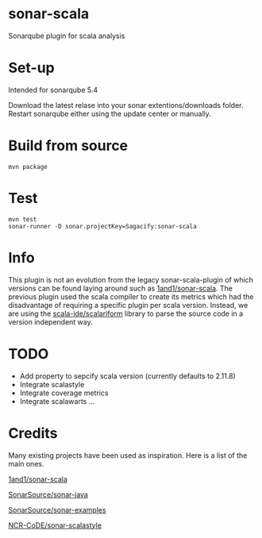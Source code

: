 # sonar-scala
Sonarqube plugin for scala analysis

# Set-up
Intended for sonarqube 5.4

Download the latest relase into your sonar extentions/downloads folder.
Restart sonarqube either using the update center or manually.

# Build from source
```mvn package```

# Test
```
mvn test
sonar-runner -D sonar.projectKey=Sagacify:sonar-scala
```

# Info
This plugin is not an evolution from the legacy sonar-scala-plugin of which versions can be found laying around such as [1and1/sonar-scala](https://github.com/1and1/sonar-scala).
The previous plugin used the scala compiler to create its metrics which had the disadvantage of requiring a specific plugin per scala version.
Instead, we are using the [scala-ide/scalariform](https://github.com/scala-ide/scalariform) library to parse the source code in a version independent way.

# TODO
* Add property to sepcify scala version (currently defaults to 2.11.8)
* Integrate scalastyle
* Integrate coverage metrics
* Integrate scalawarts
...

# Credits
Many existing projects have been used as inspiration.
Here is a list of the main ones.

[1and1/sonar-scala](https://github.com/1and1/sonar-scala)

[SonarSource/sonar-java](https://github.com/SonarSource/sonar-java)

[SonarSource/sonar-examples](https://github.com/SonarSource/sonar-examples)

[NCR-CoDE/sonar-scalastyle](https://github.com/NCR-CoDE/sonar-scalastyle)
